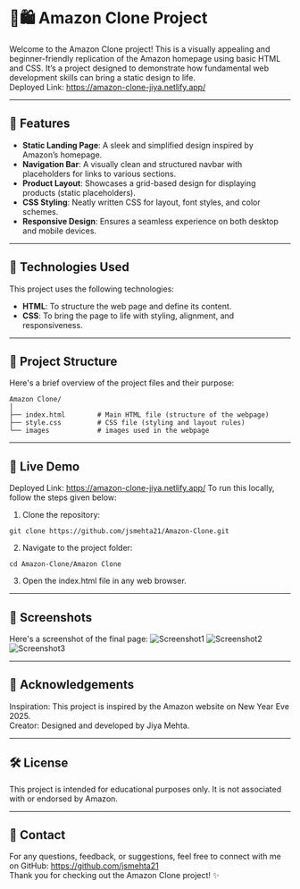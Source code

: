 # 🛒🛍️ Amazon Clone Project 

Welcome to the Amazon Clone project! This is a visually appealing and beginner-friendly replication of the Amazon homepage using basic HTML and CSS. It’s a project designed to demonstrate how fundamental web development skills can bring a static design to life.
<br> Deployed Link: https://amazon-clone-jiya.netlify.app/

---

## 🌟 Features
- **Static Landing Page**: A sleek and simplified design inspired by Amazon’s homepage.
- **Navigation Bar**: A visually clean and structured navbar with placeholders for links to various sections.
- **Product Layout**: Showcases a grid-based design for displaying products (static placeholders).
- **CSS Styling**: Neatly written CSS for layout, font styles, and color schemes.
- **Responsive Design**: Ensures a seamless experience on both desktop and mobile devices.

---

## 🎨 Technologies Used
This project uses the following technologies:
- **HTML**: To structure the web page and define its content.
- **CSS**: To bring the page to life with styling, alignment, and responsiveness.

---

## 📂 Project Structure
Here's a brief overview of the project files and their purpose:
```plaintext
Amazon Clone/
│
├── index.html        # Main HTML file (structure of the webpage)
├── style.css         # CSS file (styling and layout rules)
└── images            # images used in the webpage
```

---

## 🚀 Live Demo
Deployed Link: https://amazon-clone-jiya.netlify.app/
To run this locally, follow the steps given below:
1. Clone the repository:
```plaintext
git clone https://github.com/jsmehta21/Amazon-Clone.git
```
2. Navigate to the project folder:
```plaintext
cd Amazon-Clone/Amazon Clone
```
3. Open the index.html file in any web browser.

---

## 📸 Screenshots
Here's a screenshot of the final page:
![Screenshot1](https://github.com/user-attachments/assets/5d19ffc1-a99c-4cc6-ab35-39b8acdac3c5)
![Screenshot2](https://github.com/user-attachments/assets/ad51cc0d-9d8b-4546-b24b-47e399f50e9d)
![Screenshot3](https://github.com/user-attachments/assets/b87dd72f-1039-46e0-a258-ecf2155fe85e)

---

## 🙏 Acknowledgements
Inspiration: This project is inspired by the Amazon website on New Year Eve 2025.<br>
Creator: Designed and developed by Jiya Mehta.

---

## 🛠 License
This project is intended for educational purposes only. It is not associated with or endorsed by Amazon.

---

## 💌 Contact
For any questions, feedback, or suggestions, feel free to connect with me on GitHub: https://github.com/jsmehta21<br>
Thank you for checking out the Amazon Clone project! ✨
